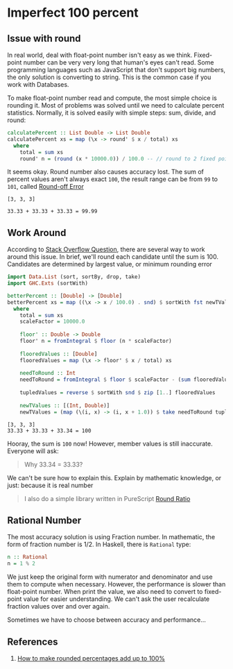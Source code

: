# Imperfect 100 percent

## Issue with round

In real world, deal with float-point number isn't easy as we think. Fixed-point number can be very very long that human's eyes can't read. Some programming languages such as JavaScript that don't support big numbers, the only solution is converting to string. This is the common case if you work with Databases.

To make float-point number read and compute, the most simple choice is rounding it. Most of problems was solved until we need to calculate percent statistics. Normally, it is solved easily with simple steps: sum, divide, and round:

```haskell
calculatePercent :: List Double -> List Double 
calculatePercent xs = map (\x -> round' $ x / total) xs
  where
    total = sum xs
    round' n = (round (x * 10000.0)) / 100.0 -- // round to 2 fixed point numbers
```

It seems okay. Round number also causes accuracy lost. The sum of percent values aren't always exact `100`, the result range can be from `99` to `101`, called [Round-off Error](https://en.wikipedia.org/wiki/Round-off_error)

```
[3, 3, 3]

33.33 + 33.33 + 33.33 = 99.99
```

## Work Around

According to [Stack Overflow Question][1], there are several way to work around this issue. In brief, we'll round each candidate until the sum is 100. Candidates are determined by largest value, or minimum rounding error 

```haskell
import Data.List (sort, sortBy, drop, take)
import GHC.Exts (sortWith)

betterPercent :: [Double] -> [Double] 
betterPercent xs = map ((\x -> x / 100.0) . snd) $ sortWith fst newTValues
  where
    total = sum xs
    scaleFactor = 10000.0
    
    floor' :: Double -> Double
    floor' n = fromIntegral $ floor (n * scaleFactor)
    
    flooredValues :: [Double]
    flooredValues = map (\x -> floor' $ x / total) xs
    
    needToRound :: Int
    needToRound = fromIntegral $ floor $ scaleFactor - (sum flooredValues)
    
    tupledValues = reverse $ sortWith snd $ zip [1..] flooredValues
    
    newTValues :: [(Int, Double)]
    newTValues = (map (\(i, x) -> (i, x + 1.0)) $ take needToRound tupledValues) <> drop needToRound tupledValues

```

```
[3, 3, 3]
33.33 + 33.33 + 33.34 = 100
```

Hooray, the sum is `100` now! However, member values is still inaccurate. Everyone will ask:

> Why 33.34 = 33.33?

We can't be sure how to explain this. Explain by mathematic knowledge, or just: because it is real number

> I also do a simple library written in PureScript [Round Ratio](https://github.com/hgiasac/purescript-round-ratio)

## Rational Number

The most accuracy solution is using Fraction number. In mathematic, the form of fraction number is 1/2. In Haskell, there is `Rational` type:

```haskell
n :: Rational
n = 1 % 2
```

We just keep the original form with numerator and denominator and use them to compute when necessary. However, the performance is slower than float-point number. When print the value, we also need to convert to fixed-point value for easier understanding. We can't ask the user recalculate fraction values over and over again.

Sometimes we have to choose between accuracy and performance...

## References

1. [How to make rounded percentages add up to 100%][1]


[1]: https://stackoverflow.com/questions/13483430/how-to-make-rounded-percentages-add-up-to-100
